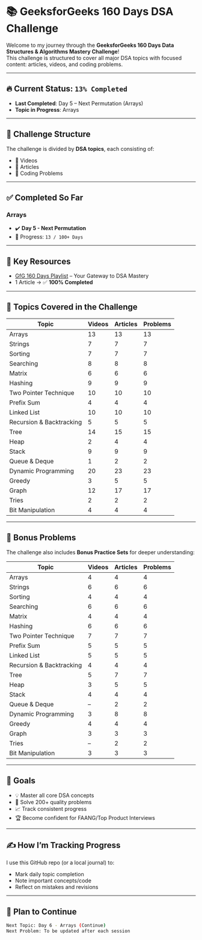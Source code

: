 # 📚 GeeksforGeeks 160 Days DSA Challenge

Welcome to my journey through the **GeeksforGeeks 160 Days Data Structures & Algorithms Mastery Challenge**!  
This challenge is structured to cover all major DSA topics with focused content: articles, videos, and coding problems.

---

## 🔥 Current Status: `13% Completed`

- **Last Completed**: Day 5 – Next Permutation (Arrays)
- **Topic in Progress**: Arrays

---

## 🧭 Challenge Structure

The challenge is divided by **DSA topics**, each consisting of:
- 🎥 Videos
- 📄 Articles
- 🧠 Coding Problems

---

## ✅ Completed So Far

### Arrays
- ✔️ **Day 5 - Next Permutation**
- 🔢 Progress: `13 / 100+ Days`

---

## 🔑 Key Resources

- [GfG 160 Days Playlist](https://www.geeksforgeeks.org/) – Your Gateway to DSA Mastery
- 1 Article → ✅ **100% Completed**

---

## 📂 Topics Covered in the Challenge

| Topic                     | Videos | Articles | Problems |
|--------------------------|--------|----------|----------|
| Arrays                   | 13     | 13       | 13       |
| Strings                  | 7      | 7        | 7        |
| Sorting                  | 7      | 7        | 7        |
| Searching                | 8      | 8        | 8        |
| Matrix                   | 6      | 6        | 6        |
| Hashing                  | 9      | 9        | 9        |
| Two Pointer Technique    | 10     | 10       | 10       |
| Prefix Sum               | 4      | 4        | 4        |
| Linked List              | 10     | 10       | 10       |
| Recursion & Backtracking | 5      | 5        | 5        |
| Tree                     | 14     | 15       | 15       |
| Heap                     | 2      | 4        | 4        |
| Stack                    | 9      | 9        | 9        |
| Queue & Deque            | 1      | 2        | 2        |
| Dynamic Programming      | 20     | 23       | 23       |
| Greedy                   | 3      | 5        | 5        |
| Graph                    | 12     | 17       | 17       |
| Tries                    | 2      | 2        | 2        |
| Bit Manipulation         | 4      | 4        | 4        |

---

## 🎁 Bonus Problems

The challenge also includes **Bonus Practice Sets** for deeper understanding:

| Topic                     | Videos | Articles | Problems |
|--------------------------|--------|----------|----------|
| Arrays                   | 4      | 4        | 4        |
| Strings                  | 6      | 6        | 6        |
| Sorting                  | 4      | 4        | 4        |
| Searching                | 6      | 6        | 6        |
| Matrix                   | 4      | 4        | 4        |
| Hashing                  | 6      | 6        | 6        |
| Two Pointer Technique    | 7      | 7        | 7        |
| Prefix Sum               | 5      | 5        | 5        |
| Linked List              | 5      | 5        | 5        |
| Recursion & Backtracking | 4      | 4        | 4        |
| Tree                     | 5      | 7        | 7        |
| Heap                     | 3      | 5        | 5        |
| Stack                    | 4      | 4        | 4        |
| Queue & Deque            | –      | 2        | 2        |
| Dynamic Programming      | 3      | 8        | 8        |
| Greedy                   | 4      | 4        | 4        |
| Graph                    | 3      | 3        | 3        |
| Tries                    | –      | 2        | 2        |
| Bit Manipulation         | 3      | 3        | 3        |

---

## 🚀 Goals

- 💡 Master all core DSA concepts
- 🧠 Solve 200+ quality problems
- 📈 Track consistent progress
- 🏆 Become confident for FAANG/Top Product Interviews

---

## ✍️ How I’m Tracking Progress

I use this GitHub repo (or a local journal) to:
- Mark daily topic completion
- Note important concepts/code
- Reflect on mistakes and revisions

---

## 📅 Plan to Continue

```bash
Next Topic: Day 6 - Arrays (Continue)
Next Problem: To be updated after each session
